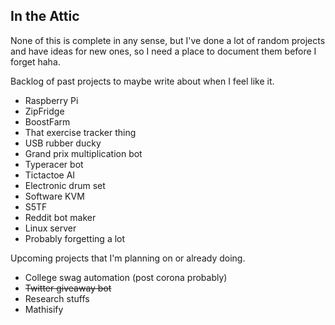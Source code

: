 ## In the Attic

None of this is complete in any sense, but I've done a lot of random projects and have ideas for new ones, so I need a place to document them before I forget haha.

Backlog of past projects to maybe write about when I feel like it.
- Raspberry Pi
- ZipFridge
- BoostFarm
- That exercise tracker thing
- USB rubber ducky
- Grand prix multiplication bot
- Typeracer bot
- Tictactoe AI
- Electronic drum set
- Software KVM
- S5TF
- Reddit bot maker
- Linux server
- Probably forgetting a lot

Upcoming projects that I'm planning on or already doing.
- College swag automation (post corona probably)
- ~~Twitter giveaway bot~~
- Research stuffs
- Mathisify